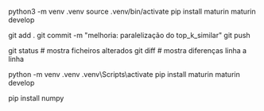 python3 -m venv .venv
source .venv/bin/activate
pip install maturin
maturin develop

git add .
git commit -m "melhoria: paralelização do top_k_similar"
git push

git status       # mostra ficheiros alterados
git diff         # mostra diferenças linha a linha

python -m venv .venv
.venv\Scripts\activate
pip install maturin
maturin develop

pip install numpy
